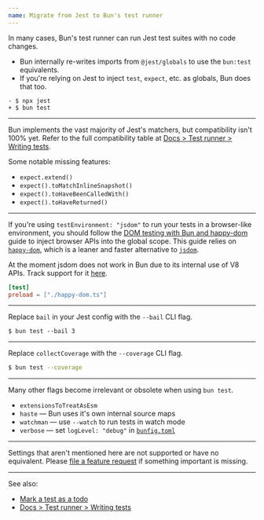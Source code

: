 ```yaml
---
name: Migrate from Jest to Bun's test runner
---
```


In many cases, Bun's test runner can run Jest test suites with no code changes.

- Bun internally re-writes imports from `@jest/globals` to use the `bun:test` equivalents.
- If you're relying on Jest to inject `test`, `expect`, etc. as globals, Bun does that too.

```sh-diff
- $ npx jest
+ $ bun test
```

---

Bun implements the vast majority of Jest's matchers, but compatibility isn't 100% yet. Refer to the full compatibility table at [Docs > Test runner > Writing tests](/docs/test/writing#matchers).

Some notable missing features:

- `expect.extend()`
- `expect().toMatchInlineSnapshot()`
- `expect().toHaveBeenCalledWith()`
- `expect().toHaveReturned()`

---

If you're using `testEnvironment: "jsdom"` to run your tests in a browser-like environment, you should follow the [DOM testing with Bun and happy-dom](/guides/test/happy-dom) guide to inject browser APIs into the global scope. This guide relies on [`happy-dom`](https://github.com/capricorn86/happy-dom), which is a leaner and faster alternative to [`jsdom`](https://github.com/jsdom/jsdom).

At the moment jsdom does not work in Bun due to its internal use of V8 APIs. Track support for it [here](https://github.com/oven-sh/bun/issues/3554).

```toml#bunfig.toml
[test]
preload = ["./happy-dom.ts"]
```

---

Replace `bail` in your Jest config with the `--bail` CLI flag.

<!-- ```ts-diff
- import type {Config} from 'jest';
-
- const config: Config = {
-   bail: 3
- };
``` -->

```sh-diff
$ bun test --bail 3
```

---

Replace `collectCoverage` with the `--coverage` CLI flag.

<!-- ```ts-diff
- import type {Config} from 'jest';
-
- const config: Config = {
-   collectCoverageFrom: [
-     '**/*.{js,jsx}',
-     '!**/node_modules/**',
-     '!**/vendor/**',
-   ],
- };
``` -->

```sh
$ bun test --coverage
```

---

Many other flags become irrelevant or obsolete when using `bun test`.

- `extensionsToTreatAsEsm`
- `haste` — Bun uses it's own internal source maps
- `watchman` — use `--watch` to run tests in watch mode
- `verbose` — set `logLevel: "debug"` in [`bunfig.toml`](/docs/runtime/configuration.md#runtime)

---

Settings that aren't mentioned here are not supported or have no equivalent. Please [file a feature request](https://github.com/oven-sh/bun) if something important is missing.

---

See also:

- [Mark a test as a todo](/guides/test/todo-tests)
- [Docs > Test runner > Writing tests](/docs/test/writing)
